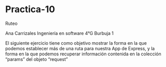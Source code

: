 # Practica-10
Ruteo

Ana Carrizales
Ingeniería en software
4°G
Burbuja 1

El  siguiente ejercicio tiene como objetivo mostrar la forma en la que
podemos establecer más de una ruta para nuestra App de Express, y la forma en la que podemos 
recuperar información contenida en la colección “params” del objeto “request”
